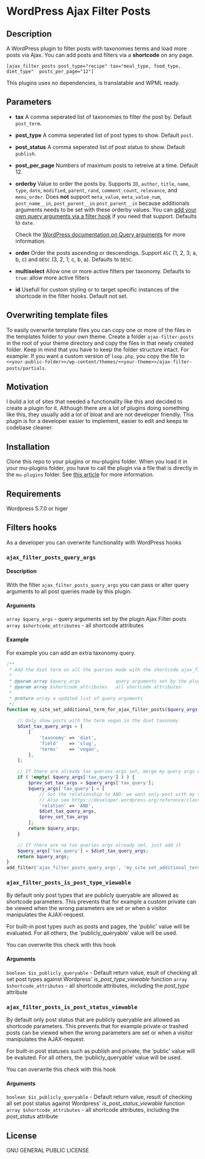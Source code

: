 # WordPress Ajax Filter Posts

## Description

A WordPress plugin to filter posts with taxonomies terms and load more posts via Ajax.
You can add posts and filters via a **shortcode** on any page.

```
[ajax_filter_posts post_type="recipe" tax="meal_type, food_type, diet_type"  posts_per_page="12"]
```

This plugins uses no dependencies, is translatable and WPML ready.

## Parameters

- **tax**
  A comma seperated list of taxonomies to filter the post by. Default `post_term`.

- **post_type**
  A comma seperated list of post types to show. Default `post`.

- **post_status**
  A comma seperated list of post status to show. Default `publish`.

- **post_per_page**
  Numbers of maximum posts to retreive at a time. Default 12.

- **orderby**
  Value to order the posts by. Supports `ID`, `author`, `title`, `name`, `type`, `date`, `modified`, `parent`, `rand`, `comment_count`, `relevance`, and `menu_order`.
  Does **not** support `meta_value`, `meta_value_num`, `post_name__in`, `post_parent__in` `post_parent__in` because additionals arguments needs to be set with these orderby values. You can [add your own query arguments via a filter hook](#query-arugments) if you need that support. Defaults to `date`.

  Check the [WordPress documentation on Query arguments](https://developer.wordpress.org/reference/classes/wp_query/#order-orderby-parameters) for more information.

- **order**
  Order the posts ascending or descendings. Support `ASC` (1, 2, 3; a, b, c) and `DESC` (3, 2, 1; c, b, a). Defaults to `DESC`.

- **multiselect**
  Allow one or more active filters per taxonomy. Defaults to `true`: allow more active filters

- **id**
  Usefull for custom styling or to target specific instances of the shortcode in the filter hooks. Default not set.

## Overwriting template files

To easily overwrite template files you can copy one or more of the files in the templates folder to your own theme. Create a folder `ajax-filter-posts` in the root of your theme directory and copy the files in that newly created folder. Keep in mind that you have to keep the folder structure intact. For example: If you want a custom version of `loop.php`, you copy the file to `<<your-public-folder>>/wp-content/themes/<<your-theme>>/ajax-filter-posts/partials`.

## Motivation

I build a lot of sites that needed a functionality like this and decided to create a plugin for it. Although there are a lot of plugins doing something like this, they usually add a lot of bloat and are not developer friendly. This plugin is for a developer easier to implement, easier to edit and keeps te codebase cleaner.

## Installation

Clone this repo to your plugins or mu-plugins folder. When you load it in your mu-plugins folder, you have to call the plugin via a file that is directly in the `mu-plugins` folder. See [this article](https://www.sitepoint.com/wordpress-mu-plugins/) for more information.

## Requirements
Wordpress 5.7.0 or higer

## Filters hooks
As a developer you can overwrite functionality with WordPress hooks

### `ajax_filter_posts_query_args`

#### Description
With the filter `ajax_filter_posts_query_args` you can pass or alter query arguments to all post queries made by this plugin.

#### Arguments
`array $query_args` - query arguments set by the plugin Ajax Filter posts
`array $shortcode_attributes` - all shortcode attributes

#### Example
For example you can add an extra taxonomy query.

```php
/**
 * Add the diet term on all the queries made with the shortcode ajax_filter_posts
 *
 * @param array $query_args 			query arguments set by the plugin Ajax Filter posts
 * @param array $shortcode_attributes 	all shortcode attributes
 *
 * @return array a updated list of query arguments
 */
function my_site_set_additional_term_for_ajax_filter_posts($query_args, $shortcode_attributes) {

	// Only show posts with the term vegan in the diet taxonomy
	$diet_tax_query_args = [
		[
			'taxonomy' => 'diet',
			'field'    => 'slug',
			'terms'    => 'vegan',
		],
	];

	// If there are already tax queries args set, merge my query args with the set args
	if ( !empty( $query_args['tax_query'] ) ) {
		$prev_set_tax_args = $query_args['tax_query'];
		$query_args['tax_query'] = [
			// Set the relationship to AND: we want only post with my term and the set terms by the user
      		// Also see https://developer.wordpress.org/reference/classes/wp_query/#taxonomy-parameters
			'relation' => 'AND',
			$diet_tax_query_args,
			$prev_set_tax_args
		];
		return $query_args;
	}

	// If there are no tax queries args already set, just add it
	$query_args['tax_query'] = $diet_tax_query_args;
	return $query_args;
}
add_filter('ajax_filter_posts_query_args', 'my_site_set_additional_term_for_ajax_filter_posts', 10, 2);
```
### `ajax_filter_posts_is_post_type_viewable`

By default only post types that are publicly queryable are allowed as shortcode parameters.
This prevents that for example a custom private can be viewed when the wrong parameters are set or when a visitor manipulates the AJAX-request.

For built-in post types such as posts and pages, the 'public' value will be evaluated. For all others, the 'publicly_queryable' value will be used.

You can overwrite this check with this hook

#### Arguments
`boolean $is_publicly_queryable` - Default return value, esult of checking all set post types against Wordpress' *is_post_type_viewable* function
`array $shortcode_attributes` - all shortcode attributes, including the *post_type* attribute

### `ajax_filter_posts_is_post_status_viewable`

By default only post status that are publicly queryable are allowed as shortcode parameters.
This prevents that for example private or trashed posts can be viewed when the wrong parameters are set or when a visitor manipulates the AJAX-request.

For built-in post statuses such as publish and private, the ‘public’ value will be evaluted. For all others, the ‘publicly_queryable’ value will be used.

You can overwrite this check with this hook

#### Arguments
`boolean $is_publicly_queryable` - Default return value, result of checking all set post status against Wordpress' *is_post_status_viewable* function
`array $shortcode_attributes` - all shortcode attributes, including the *post_status* attribute

## License

GNU GENERAL PUBLIC LICENSE
